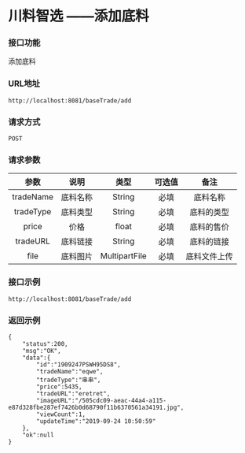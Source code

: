 # 川料智选 ——添加底料



### 接口功能

添加底料

### URL地址

```
http://localhost:8081/baseTrade/add
```

### 请求方式

`POST`

### 请求参数

|   参数    |   说明   |     类型      | 可选值 |     备注     |
| :-------: | :------: | :-----------: | :----: | :----------: |
| tradeName | 底料名称 |    String     |  必填  |   底料名称   |
| tradeType | 底料类型 |    String     |  必填  |  底料的类型  |
|   price   |   价格   |     float     |  必填  |  底料的售价  |
| tradeURL  | 底料链接 |    String     |  必填  |  底料的链接  |
|   file    | 底料图片 | MultipartFile |  必填  | 底料文件上传 |

### 接口示例

```
http://localhost:8081/baseTrade/add
```



### 返回示例

```
{
    "status":200,
    "msg":"OK",
    "data":{
        "id":"1909247PSWH95DS8",
        "tradeName":"eqwe",
        "tradeType":"串串",
        "price":5435,
        "tradeURL":"eretret",
        "imageURL":"/505cdc09-aeac-44a4-a115-e87d328fbe287ef7426b0d68790f11b6370561a34191.jpg",
        "viewCount":1,
        "updateTime":"2019-09-24 10:50:59"
    },
    "ok":null
}
```

